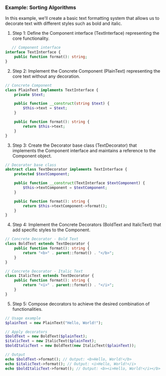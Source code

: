 ### Example: Sorting Algorithms
In this example, we'll create a basic text formatting system that allows us to decorate text with different styles such as bold and italic.

1. Step 1: Define the Component interface (TextInterface) representing the core functionality.
```php
   // Component interface
interface TextInterface {
    public function format(): string;
}

```
2. Step 2: Implement the Concrete Component (PlainText) representing the core text without any decoration.
```php
// Concrete Component
class PlainText implements TextInterface {
    private $text;

    public function __construct(string $text) {
        $this->text = $text;
    }

    public function format(): string {
        return $this->text;
    }
}

```
3. Step 3: Create the Decorator base class (TextDecorator) that implements the Component interface and maintains a reference to the Component object.
```php
// Decorator base class
abstract class TextDecorator implements TextInterface {
    protected $textComponent;

    public function __construct(TextInterface $textComponent) {
        $this->textComponent = $textComponent;
    }

    public function format(): string {
        return $this->textComponent->format();
    }
}

```
4. Step 4: Implement the Concrete Decorators (BoldText and ItalicText) that add specific styles to the Component.
```php
// Concrete Decorator - Bold Text
class BoldText extends TextDecorator {
    public function format(): string {
        return "<b>" . parent::format() . "</b>";
    }
}

// Concrete Decorator - Italic Text
class ItalicText extends TextDecorator {
    public function format(): string {
        return "<i>" . parent::format() . "</i>";
    }
}

```
5. Step 5: Compose decorators to achieve the desired combination of functionalities.
```php
// Usage example
$plainText = new PlainText("Hello, World!");

// Apply decorators
$boldText = new BoldText($plainText);
$italicText = new ItalicText($plainText);
$boldItalicText = new BoldText(new ItalicText($plainText));

// Output
echo $boldText->format(); // Output: <b>Hello, World!</b>
echo $italicText->format(); // Output: <i>Hello, World!</i>
echo $boldItalicText->format(); // Output: <b><i>Hello, World!</i></b>

```